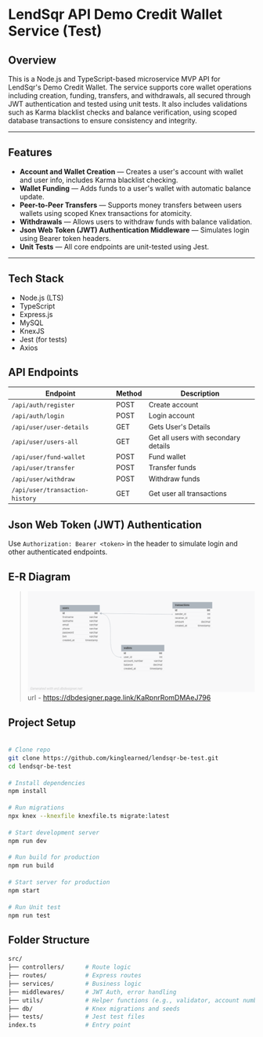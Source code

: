# LendSqr API Demo Credit Wallet Service (Test)

## Overview

This is a Node.js and TypeScript-based microservice MVP API for LendSqr's Demo Credit Wallet. The service supports core wallet operations including creation, funding, transfers, and withdrawals, all secured through JWT authentication and tested using unit tests. It also includes validations such as Karma blacklist checks and balance verification, using scoped database transactions to ensure consistency and integrity.

---

## Features

- **Account and Wallet Creation** — Creates a user's account with wallet and user info, includes Karma blacklist checking.
- **Wallet Funding** — Adds funds to a user's wallet with automatic balance update.
- **Peer-to-Peer Transfers** — Supports money transfers between users wallets using scoped Knex transactions for atomicity.
- **Withdrawals** — Allows users to withdraw funds with balance validation.
- **Json Web Token (JWT) Authentication Middleware** — Simulates login using Bearer token headers.
- **Unit Tests** — All core endpoints are unit-tested using Jest.

---

## Tech Stack
- Node.js (LTS)
- TypeScript
- Express.js
- MySQL
- KnexJS
- Jest (for tests)
- Axios

## API Endpoints

| Endpoint | Method | Description |
| -------- | ------ | ----------- |
| `/api/auth/register` | POST | Create account |
| `/api/auth/login` | POST | Login account |
| `/api/user/user-details` | GET | Gets User's Details |
| `/api/user/users-all` | GET | Get all users with secondary details |
| `/api/user/fund-wallet` | POST | Fund wallet |
| `/api/user/transfer` | POST | Transfer funds |
| `/api/user/withdraw` | POST | Withdraw funds |
| `/api/user/transaction-history` | GET | Get user all transactions |

## Json Web Token (JWT) Authentication
Use `Authorization: Bearer <token>` in the header to simulate login and other authenticated endpoints.

## E-R Diagram
> ![ER Diagram](./ER_Diagram.png)
url - https://dbdesigner.page.link/KaRpnrRomDMAeJ796

## Project Setup
```bash

# Clone repo
git clone https://github.com/kinglearned/lendsqr-be-test.git
cd lendsqr-be-test

# Install dependencies
npm install

# Run migrations
npx knex --knexfile knexfile.ts migrate:latest

# Start development server
npm run dev

# Run build for production
npm run build

# Start server for production
npm start

# Run Unit test
npm run test
```

## Folder Structure
```bash
src/
├── controllers/      # Route logic
├── routes/           # Express routes
├── services/         # Business logic
├── middlewares/      # JWT Auth, error handling
├── utils/            # Helper functions (e.g., validator, account number generator)
├── db/               # Knex migrations and seeds
├── tests/            # Jest test files
index.ts              # Entry point
```
